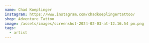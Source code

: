 ```yaml
---
name: Chad Koeplinger
instagram: https://www.instagram.com/chadkoeplingertattoo/
shop: Adventure Tattoo
image: /assets/images/screenshot-2024-02-03-at-12.16.54 pm.png
tags:
  - artist
---
```

